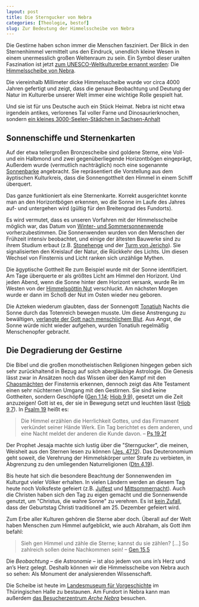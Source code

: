 ```yaml
---
layout: post
title: Die Sterngucker von Nebra
categories: [Theologie, bestof]
slug: Zur Bedeutung der Himmelsscheibe von Nebra
---
```


Die Gestirne haben schon immer die Menschen fasziniert. Der Blick in den Sternenhimmel vermittelt uns den Eindruck, unendlich kleine Wesen in einem unermesslich großen Weltenraum zu sein. Ein Symbol dieser uralten Faszination ist jetzt [zum UNESCO-Weltkulturerbe ernannt worden](http://www.unesco.org/new/en/communication-and-information/flagship-project-activities/memory-of-the-world/register/full-list-of-registered-heritage/registered-heritage-page-6/nebra-sky-disc/): Die [Himmelsscheibe von Nebra](http://de.wikipedia.org/wiki/Himmelsscheibe_von_Nebra).

Die viereinhalb Millimeter dicke Himmelsscheibe wurde vor circa 4000 Jahren gefertigt und zeigt, dass die genaue Beobachtung und Deutung der Natur im Kulturerbe unserer Welt immer eine wichtige Rolle gespielt hat.

Und sie ist für uns Deutsche auch ein Stück Heimat. Nebra ist nicht etwa irgendein antikes, verlorenes Tal voller Farne und Dinosaurierknochen, sondern [ein kleines 3000-Seelen-Städchen in Sachsen-Anhalt](http://de.wikipedia.org/wiki/Nebra_(Unstrut)) 

## Sonnenschiffe und Sternenkarten

Auf der etwa tellergroßen Bronzescheibe sind goldene Sterne, eine Voll- und ein Halbmond und zwei gegenüberliegende Horizontbögen eingeprägt, Außerdem wurde (vermutlich nachträglich) noch eine sogenannte [Sonnenbarke](http://de.wikipedia.org/wiki/Sonnenbarke) angebracht. Sie repräsentiert die Vorstellung aus dem äyptischen Kulturkreis, dass die Sonnengottheit den Himmel in einem Schiff überquert.  

Das ganze funktioniert als eine Sternenkarte. Korrekt ausgerichtet konnte man an den Horizontbögen erkennen, wo die Sonne im Laufe des Jahres auf- und untergehen wird (gültig für den Breitengrad des Fundorts).

Es wird vermutet, dass es unseren Vorfahren mit der Himmelsscheibe möglich war, das Datum von [Winter- und Sommersonnenwende](http://de.wikipedia.org/wiki/Sonnenwende) vorherzubestimmen. Die Sonnenwenden wurden von den Menschen der Frühzeit intensiv beobachtet, und einige der ältesten Bauwerke sind zu ihrem Studium erbaut (z.B. [Stonehenge](http://de.wikipedia.org/wiki/Stonehenge) und der [Turm von Jericho](http://de.wikipedia.org/wiki/Turm_von_Jericho)). Sie signalisierten den Kreislauf der Natur, die Rückkehr des Lichts. Um diesen Wechsel von Finsternis und Licht ranken sich unzählige Mythen.

Die ägyptische Gottheit Re zum Beispiel wurde mit der Sonne identifiziert. Am Tage überquerte er als größtes Licht am Himmel den Horizont. Und jeden Abend, wenn die Sonne hinter dem Horizont versank, wurde Re im Westen von der [Himmelsgöttin Nut](http://de.wikipedia.org/wiki/Nut_(ägyptische_Mythologie)) verschluckt. Am nächsten Morgen wurde er dann im Schoß der Nut im Osten wieder neu geboren.

Die Azteken wiederum glaubten, dass der Sonnengott [Tonatiuh](http://de.wikipedia.org/wiki/Tonatiuh) Nachts die Sonne durch das Totenreich bewegen musste. Um diese Anstrengung zu bewältigen, [verlangte der Gott nach menschlichem Blut](http://de.wikipedia.org/wiki/Tonatiuh#Menschenopfer). Aus Angst, die Sonne würde nicht wieder aufgehen, wurden Tonatiuh regelmäßig Menschenopfer gebracht.

## Die Degradierung der Gestirne

Die Bibel und die großen monotheistischen Religionen hingegen geben sich sehr zurückhaltend in Bezug auf solch abergläubige Astrologie. Die Genesis lässt zwar in Ansätzen noch das Wissen über den Kampf mit den [Chaosmächten](http://www.bibelwissenschaft.de/wibilex/das-bibellexikon/lexikon/sachwort/anzeigen/details/chaos-chaoskampf-3/ch/007a47041e8b1505747ca1830c7ae5ae/) der Finsternis erkennen, dennoch zeigt das Alte Testament einen sehr nüchternen Umgang mit den Gestirnen. Sie sind keine Gottheiten, sondern Geschöpfe ([Gen 1,14](http://www.bibleserver.com/text/LUT/1.Mose1); [Hiob 9,9](http://www.bibleserver.com/text/LUT/Hiob9)), gesetzt um die Zeit anzuzeigen! Gott ist es, der sie in Bewegung setzt und leuchten lässt ([Hiob 9,7](http://www.bibleserver.com/text/LUT/Hiob9)). In [Psalm 19](http://www.bibleserver.com/text/LUT/Psalm19) heißt es:

> Die Himmel erzählen die Herrlichkeit Gottes, und das Firmament verkündet seiner Hände Werk. Ein Tag berichtet es dem anderen, und eine Nacht meldet der anderen die Kunde davon. – [Ps 19,2f](http://www.bibleserver.com/text/LUT/Psalm19)

Der Prophet Jesaja machte sich lustig über die "Sterngucker", die meinen, Weisheit aus den Sternen lesen zu können ([Jes. 47,12](http://www.bibleserver.com/text/LUT/Jesaja47)). Das Deuteronomium geht soweit, die Verehrung der Himmelskörper unter Strafe zu verbieten, in Abgrenzung zu den umliegenden Naturreligionen ([Dtn 4,19](http://www.bibleserver.com/text/LUT/5.Mose4)).

Bis heute hat sich die besondere Beachtung der Sonnenwenden im Kulturgut vieler Völker erhalten. In vielen Ländern werden an diesem Tag heute noch Volksfeste gefeiert (z.B. [Julfest](http://de.wikipedia.org/wiki/Julfest) und [Mittsommernacht](http://de.wikipedia.org/wiki/Mittsommerfest)). Auch die Christen haben sich den Tag zu eigen gemacht und die Sonnenwende genutzt, um "Christus, die wahre Sonne" zu verehren. Es ist [kein Zufall](http://goo.gl/ieisTt), dass der Geburtstag Christi traditionell am 25. Dezember gefeiert wird.

Zum Erbe aller Kulturen gehören die Sterne aber doch. Überall auf der Welt haben Menschen zum Himmel aufgeblickt, wie auch Abraham, als Gott ihm befahl:

> Sieh gen Himmel und zähle die Sterne; kannst du sie zählen? […] So zahlreich sollen deine Nachkommen sein! – [Gen 15,5](http://www.bibleserver.com/text/LUT/1.Mose15)

Die *Beobachtung* – die Astro*nomie* – ist also jedem von uns in’s Herz und an’s Herz gelegt. Deshalb können wir die Himmelsscheibe von Nebra auch so sehen: Als Monument der analysierenden Wissenschaft.

Die Scheibe ist heute im [Landesmuseum für Vorgeschichte](http://www.lda-lsa.de/landesmuseum_fuer_vorgeschichte/) im Thüringischen Halle zu bestaunen. Am Fundort in Nebra kann man außerdem [das Besucherzentrum *Arche Nebra*](http://www.himmelsscheibe-erleben.de) besuchen.